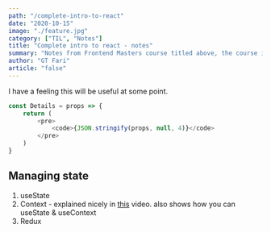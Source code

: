 ```yaml
---
path: "/complete-intro-to-react"
date: "2020-10-15"
image: "./feature.jpg"
category: ["TIL", "Notes"]
title: "Complete intro to react - notes"
summary: "Notes from Frontend Masters course titled above, the course is presented by Brian Holt."
author: "GT Fari"
article: "false"
---
```

I have a feeling this will be useful at some point.
```js
const Details = props => {
    return (
        <pre>
            <code>{JSON.stringify(props, null, 4)}</code>
        </pre>
    )
}
```

## Managing state
1. useState
2. Context - explained nicely in [this](https://www.youtube.com/watch?v=lhMKvyLRWo0&ab_channel=BenAwad) video. also shows how you can useState & useContext
3. Redux

